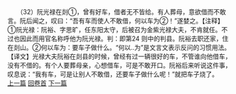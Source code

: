 　　（32）阮光禄在剡①，曾有好车，借者无不皆给。有人葬母，意欲借而不敢言。阮后闻之，叹曰：“吾有车而使人不敢借，何以车为②！”遂婪之。【注释】①阮光禄：阮裕、字思旷，任东阳太守，后被召为金紫光禄大夫，不肯就任。不过也因此而用官名称呼他为阮光禄。判：即第24 则中的判县。阮裕去职还家，住在剡山。②何以车为：要车子做什么。“何以..为”是文言文表示反问的习惯用法。【译文】光禄大夫阮裕在剡县的时候，曾经有过一辆很好的车，不管谁向他借车，没有不借的。有个人要葬母亲，心想借车，可是不敢开口。阮裕后来听说这件事，叹息说：“我有车，可是让别人不敢借，还要车子做什么呢！”就把车子烧了。
<br>[上一篇](01_31) [回卷首](01_00) [下一篇](01_33)  
